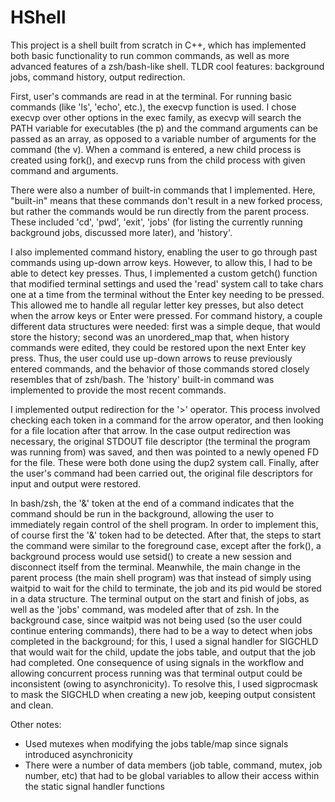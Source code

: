 # HShell
This project is a shell built from scratch in C++, which has implemented both basic functionality to run common commands, as well as more advanced features of a zsh/bash-like shell. TLDR cool features: background jobs, command history, output redirection.

First, user's commands are read in at the terminal. For running basic commands (like 'ls', 'echo', etc.), the execvp function is used. I chose execvp over other options in the exec family, as execvp will search the PATH variable for executables (the p) and the command arguments can be passed as an array, as opposed to a variable number of arguments for the command (the v). When a command is entered, a new child process is created using fork(), and execvp runs from the child process with given command and arguments.

There were also a number of built-in commands that I implemented. Here, "built-in" means that these commands don't result in a new forked process, but rather the commands would be run directly from the parent process. These included 'cd', 'pwd', 'exit', 'jobs' (for listing the currently running background jobs, discussed more later), and 'history'.

I also implemented command history, enabling the user to go through past commands using up-down arrow keys. However, to allow this, I had to be able to detect key presses. Thus, I implemented a custom getch() function that modified terminal settings and used the 'read' system call to take chars one at a time from the terminal without the Enter key needing to be pressed. This allowed me to handle all regular letter key presses, but also detect when the arrow keys or Enter were pressed. For command history, a couple different data structures were needed: first was a simple deque, that would store the history; second was an unordered_map that, when history commands were edited, they could be restored upon the next Enter key press. Thus, the user could use up-down arrows to reuse previously entered commands, and the behavior of those commands stored closely resembles that of zsh/bash. The 'history' built-in command was implemented to provide the most recent commands.

I implemented output redirection for the '>' operator. This process involved checking each token in a command for the arrow operator, and then looking for a file location after that arrow. In the case output redirection was necessary, the original STDOUT file descriptor (the terminal the program was running from) was saved, and then was pointed to a newly opened FD for the file. These were both done using the dup2 system call. Finally, after the user's command had been carried out, the original file descriptors for input and output were restored.

In bash/zsh, the '&' token at the end of a command indicates that the command should be run in the background, allowing the user to immediately regain control of the shell program. In order to implement this, of course first the '&' token had to be detected. After that, the steps to start the command were similar to the foreground case, except after the fork(), a background process would use setsid() to create a new session and disconnect itself from the terminal. Meanwhile, the main change in the parent process (the main shell program) was that instead of simply using waitpid to wait for the child to terminate, the job and its pid would be stored in a data structure. The terminal output on the start and finish of jobs, as well as the 'jobs' command, was modeled after that of zsh. In the background case, since waitpid was not being used (so the user could continue entering commands), there had to be a way to detect when jobs completed in the background; for this, I used a signal handler for SIGCHLD that would wait for the child, update the jobs table, and output that the job had completed. One consequence of using signals in the workflow and allowing concurrent process running was that terminal output could be inconsistent (owing to asynchronicity). To resolve this, I used sigprocmask to mask the SIGCHLD when creating a new job, keeping output consistent and clean.

Other notes:
- Used mutexes when modifying the jobs table/map since signals introduced asynchronicity
- There were a number of data members (job table, command, mutex, job number, etc) that had to be global variables to allow their access within the static signal handler functions

